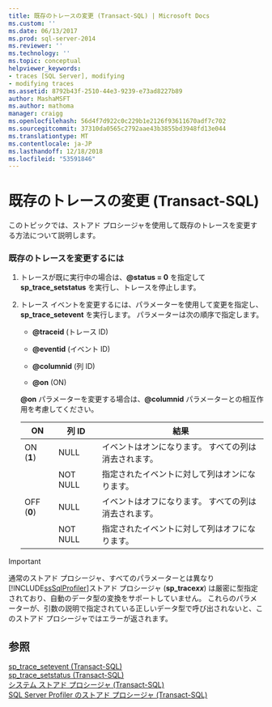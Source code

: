 ```yaml
---
title: 既存のトレースの変更 (Transact-SQL) | Microsoft Docs
ms.custom: ''
ms.date: 06/13/2017
ms.prod: sql-server-2014
ms.reviewer: ''
ms.technology: ''
ms.topic: conceptual
helpviewer_keywords:
- traces [SQL Server], modifying
- modifying traces
ms.assetid: 8792b43f-2510-44e3-9239-e73ad8227b89
author: MashaMSFT
ms.author: mathoma
manager: craigg
ms.openlocfilehash: 56d4f7d922c0c229b1e2126f93611670adf7c702
ms.sourcegitcommit: 37310da0565c2792aae43b3855bd3948fd13e044
ms.translationtype: MT
ms.contentlocale: ja-JP
ms.lasthandoff: 12/18/2018
ms.locfileid: "53591846"
---
```

# <a name="modify-an-existing-trace-transact-sql"></a>既存のトレースの変更 (Transact-SQL)
  このトピックでは、ストアド プロシージャを使用して既存のトレースを変更する方法について説明します。  
  
### <a name="to-modify-an-existing-trace"></a>既存のトレースを変更するには  
  
1.  トレースが既に実行中の場合は、**@status = 0** を指定して **sp_trace_setstatus** を実行し、トレースを停止します。  
  
2.  トレース イベントを変更するには、パラメーターを使用して変更を指定し、 **sp_trace_setevent** を実行します。 パラメーターは次の順序で指定します。  
  
    -   **@traceid** (トレース ID)  
  
    -   **@eventid** (イベント ID)  
  
    -   **@columnid** (列 ID)  
  
    -   **@on** (ON)  
  
     **@on** パラメーターを変更する場合は、**@columnid** パラメーターとの相互作用を考慮してください。  
  
    |ON|列 ID|結果|  
    |--------|---------------|------------|  
    |ON (**1**)|NULL|イベントはオンになります。 すべての列は消去されます。|  
    ||NOT NULL|指定されたイベントに対して列はオンになります。|  
    |OFF (**0**)|NULL|イベントはオフになります。 すべての列は消去されます。|  
    ||NOT NULL|指定されたイベントに対して列はオフになります。|  
  
> [!IMPORTANT]
>  通常のストアド プロシージャ、すべてのパラメーターとは異なり[!INCLUDE[ssSqlProfiler](../../includes/sssqlprofiler-md.md)]ストアド プロシージャ (<strong>sp_trace*xx*</strong>) は厳密に型指定されており、自動のデータ型の変換をサポートしていません。 これらのパラメーターが、引数の説明で指定されている正しいデータ型で呼び出されないと、このストアド プロシージャではエラーが返されます。  

## <a name="see-also"></a>参照  
 [sp_trace_setevent &#40;Transact-SQL&#41;](/sql/relational-databases/system-stored-procedures/sp-trace-setevent-transact-sql)   
 [sp_trace_setstatus &#40;Transact-SQL&#41;](/sql/relational-databases/system-stored-procedures/sp-trace-setstatus-transact-sql)   
 [システム ストアド プロシージャ &#40;Transact-SQL&#41;](/sql/relational-databases/system-stored-procedures/system-stored-procedures-transact-sql)   
 [SQL Server Profiler のストアド プロシージャ &#40;Transact-SQL&#41;](/sql/relational-databases/system-stored-procedures/sql-server-profiler-stored-procedures-transact-sql)  
  
  
